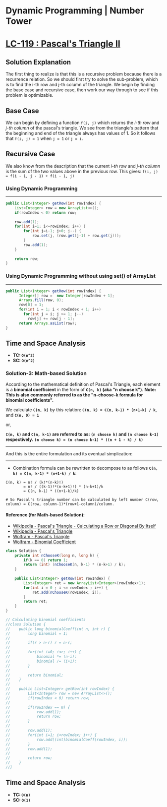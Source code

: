 # Dynamic Programming | Number Tower
# [LC-119 : Pascal's Triangle II](https://leetcode.com/problems/pascals-triangle-ii/)

## Solution Explanation
The first thing to realize is that this is a recursive problem because there is a recurrence relation. So we should first try to solve the sub-problem, which is to find the i-th row and j-th column of the triangle. We begin by finding the base case and recursive case, then work our way through to see if this problem is optimizable.

**Base Case**
---
We can begin by defining a function `f(i, j)` which returns the _i-th row_ and _j-th column_ of the pascal's triangle. We see from the triangle's pattern that the beginning and end of the triangle always has values of 1. So it follows that `f(i, j) = 1` when `j = 1` or `j = i`.

**Recursive Case**
---
We also know from the description that the current _i-th row_ and _j-th column_ is the sum of the two values above in the previous row. This gives: `f(i, j) = f(i - 1, j - 1) + f(i - 1, j)`

### Using Dynamic Programming
---
```java
public List<Integer> getRow(int rowIndex) {
    List<Integer> row = new ArrayList<>();
    if(rowIndex < 0) return row;
    
    row.add(1);
    for(int i=1; i<=rowIndex; i++) {
        for(int j=i-1; j>0; j--) {
            row.set(j, (row.get(j-1) + row.get(j)));
        }
        row.add(1);
    }
    
    return row;
}
```

### Using Dynamic Programming without using set() of ArrayList
---
```java
public List<Integer> getRow(int rowIndex) {
      Integer[] row =  new Integer[rowIndex + 1];
      Arrays.fill(row, 0);
      row[0] = 1;
      for(int i = 1; i < rowIndex + 1; i++)
        for(int j = i; j >= 1; j--)
          row[j] += row[j - 1];
      return Arrays.asList(row);
}
```

## Time and Space Analysis
* **TC: `O(n^2)`**
* **SC: `O(n^2)`**

### Solution-3: Math-based Solution
According to the mathematical definition of Pascal's Triangle, each element is a **binomial coefficient** in the form of **`C(n, k)` (aka "n choose k")**.
**Note: This is also commonly referred to as the "n-choose-k formula for binomial coefficients".**

We calculate **`C(n, k)`** by this relation: **`C(n, k) = C(n, k-1) * (n+1-k) / k`**, and **`C(n, 0) = 1`**

or,

**`C(n, k)` and `C(n, k-1)` are referred to as: `(n choose k)` and `(n choose k-1)` respectively.**
**`(n choose k) = (n choose k-1) * ((n + 1 - k) / k)`**

---

And this is the entire formulation and its eventual simplication:

---

* Combination formula can be rewritten to decompose to as follows **`C(n, k) = C(n, k-1) * (n+1-k) / k`**:
```
C(n, k) = n! / (k!*(n-k)!) 
        = n! / ((k-1)!*(n-k+1)!) * (n-k+1)/k 
		= C(n, k-1) * ((n+1-k)/k)

# So Pascal's triangle number can be calculated by left number C(row, column) = C(row, column-1)*(row+1-column)/column.
```
#### Reference (for Math-based Solution):
* [Wikipedia - Pascal's Triangle - Calculating a Row or Diagonal By Itself](https://en.wikipedia.org/wiki/Pascal%27s_triangle#Calculating_a_row_or_diagonal_by_itself)
* [Wikipedia - Pascal's Triangle](https://en.wikipedia.org/wiki/Pascal's_triangle)
* [Wolfram - Pascal's Triangle](https://mathworld.wolfram.com/PascalsTriangle.html)
* [Wolfram - Binomial Coefficient](https://mathworld.wolfram.com/BinomialCoefficient.html)


```java
class Solution {
    private int nChooseK(long n, long k) {
        if(k == 0) return 1;
        return (int) (nChooseK(n, k-1) * (n-k+1) / k);
    }
	
    public List<Integer> getRow(int rowIndex) {
        List<Integer> ret = new ArrayList<Integer>(rowIndex+1);
        for(int i = 0 ; i <= rowIndex ; i++) {
        	ret.add(nChooseK(rowIndex, i));
        }
        return ret;
    }
}

// Calculating binomial coefficients
//class Solution {   
//    public long binomialCoeff(int n, int r) {
//        long binomial = 1;
//        
//        if(r > n-r) r = n-r;
//        
//        for(int i=0; i<r; i++) {
//            binomial *= (n-i);
//            binomial /= (i+1);
//        }
//        
//        return binomial;
//    }
//
//    public List<Integer> getRow(int rowIndex) {
//        List<Integer> row = new ArrayList<>();
//        if(rowIndex < 0) return row;
//        
//        if(rowIndex == 0) {
//            row.add(1);
//            return row;
//        }
//        
//        row.add(1);
//        for(int i=1; i<rowIndex; i++) {
//            row.add((int)binomialCoeff(rowIndex, i));
//        }
//        row.add(1);
//        
//        return row;
//    }
//}
```

## Time and Space Analysis
* **TC: `O(n)`**
* **SC: `O(1)`**